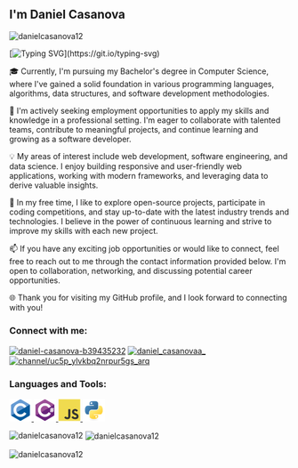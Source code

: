 ##            I'm Daniel Casanova


<p align="left"> <img src="https://komarev.com/ghpvc/?username=danielcasanova12&label=Profile%20views&color=0e75b6&style=flat" alt="danielcasanova12" /> </p>

[![Typing SVG](https://readme-typing-svg.demolab.com?font=Fira+Code&pause=1000&width=435&lines=Brazilian+computer+science+student;Full+stack+developer;Backend+lover...;)](https://git.io/typing-svg)

🎓 Currently, I'm pursuing my Bachelor's degree in Computer Science, where I've gained a solid foundation in various programming languages, algorithms, data structures, and software development methodologies.

💼 I'm actively seeking employment opportunities to apply my skills and knowledge in a professional setting. I'm eager to collaborate with talented teams, contribute to meaningful projects, and continue learning and growing as a software developer.

💡 My areas of interest include web development, software engineering, and data science. I enjoy building responsive and user-friendly web applications, working with modern frameworks, and leveraging data to derive valuable insights.

🌟 In my free time, I like to explore open-source projects, participate in coding competitions, and stay up-to-date with the latest industry trends and technologies. I believe in the power of continuous learning and strive to improve my skills with each new project.

📫 If you have any exciting job opportunities or would like to connect, feel free to reach out to me through the contact information provided below. I'm open to collaboration, networking, and discussing potential career opportunities.

🌐 Thank you for visiting my GitHub profile, and I look forward to connecting with you!


<h3 align="left">Connect with me:</h3>
<p align="left">
<a href="https://linkedin.com/in/daniel-casanova-b39435232" target="blank"><img align="center" src="https://raw.githubusercontent.com/rahuldkjain/github-profile-readme-generator/master/src/images/icons/Social/linked-in-alt.svg" alt="daniel-casanova-b39435232" height="30" width="40" /></a>
<a href="https://instagram.com/daniel_casanovaa_" target="blank"><img align="center" src="https://raw.githubusercontent.com/rahuldkjain/github-profile-readme-generator/master/src/images/icons/Social/instagram.svg" alt="daniel_casanovaa_" height="30" width="40" /></a>
<a href="https://www.youtube.com/channel/UC5P_yLvKbq2nRpUr5gs_arQ" target="blank"><img align="center" src="https://raw.githubusercontent.com/rahuldkjain/github-profile-readme-generator/master/src/images/icons/Social/youtube.svg" alt="channel/uc5p_ylvkbq2nrpur5gs_arq" height="30" width="40" /></a>
</p>

<h3 align="left">Languages and Tools:</h3>
<p align="left"> <a href="https://www.cprogramming.com/" target="_blank" rel="noreferrer"> <img src="https://raw.githubusercontent.com/devicons/devicon/master/icons/c/c-original.svg" alt="c" width="40" height="40"/> </a> <a href="https://www.w3schools.com/cs/" target="_blank" rel="noreferrer"> <img src="https://raw.githubusercontent.com/devicons/devicon/master/icons/csharp/csharp-original.svg" alt="csharp" width="40" height="40"/> </a> <a href="https://developer.mozilla.org/en-US/docs/Web/JavaScript" target="_blank" rel="noreferrer"> <img src="https://raw.githubusercontent.com/devicons/devicon/master/icons/javascript/javascript-original.svg" alt="javascript" width="40" height="40"/> </a> <a href="https://www.python.org" target="_blank" rel="noreferrer"> <img src="https://raw.githubusercontent.com/devicons/devicon/master/icons/python/python-original.svg" alt="python" width="40" height="40"/> </a>  </p>
<p><img align="left" src="https://github-readme-stats.vercel.app/api/top-langs?username=danielcasanova12&show_icons=true&theme=dark&locale=en&layout=compact" alt="danielcasanova12" /></p>

<p>&nbsp;<img align="center" src="https://github-readme-stats.vercel.app/api?username=danielcasanova12&show_icons=true&theme=dark&locale=en" alt="danielcasanova12" /></p>

<p><img align="center" src="https://github-readme-streak-stats.herokuapp.com/?user=danielcasanova12&theme=dark" alt="danielcasanova12" /></p>
